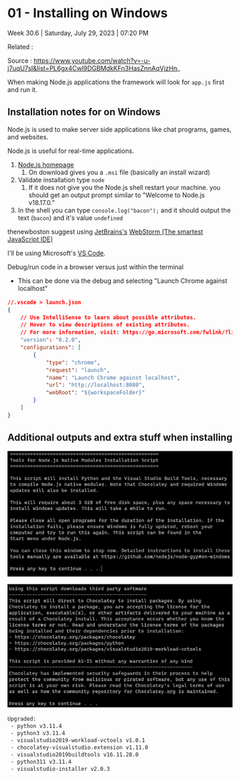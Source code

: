 # 01 - Installing on Windows

Week 30.6 | Saturday, July 29, 2023 | 07:20 PM

Related : 

Source : https://www.youtube.com/watch?v=-u-j7uqU7sI&list=PL6gx4Cwl9DGBMdkKFn3HasZnnAqVjzHn_

When making Node.js applications the framework will look for `app.js` first and run it.

## Installation notes for on Windows

Node.js is used to make server side applications like chat programs, games, and websites.

Node.js is useful for real-time applications.

1. [Node.js homepage](https://nodejs.org/en)
    1. On download gives you a `.msi` file (basically an install wizard)
2. Validate installation type `node`
    1. If it does not give you the Node.js shell restart your machine.
       you should get an output prompt  similar to "Welcome to Node.js v18.17.0."
3. In the shell you can type `console.log("bacon");` and it should output the text (`bacon`) and it's value `undefined`

thenewboston suggest using [JetBrains's](https://www.jetbrains.com/) [WebStorm (The smartest JavaScript IDE)](https://www.jetbrains.com/webstorm/) 

I'll be using Microsoft's [VS Code](https://code.visualstudio.com/).

Debug/run code in a browser versus just within the terminal
- This can be done via the debug and selecting "Launch Chrome against localhost"
```json
//.vscode > launch.json
{
    // Use IntelliSense to learn about possible attributes.
    // Hover to view descriptions of existing attributes.
    // For more information, visit: https://go.microsoft.com/fwlink/?linkid=830387
    "version": "0.2.0",
    "configurations": [
        {
            "type": "chrome",
            "request": "launch",
            "name": "Launch Chrome against localhost",
            "url": "http://localhost:8080",
            "webRoot": "${workspaceFolder}"
        }
    ]
}
```


## Additional outputs and extra stuff when installing

![](../../_inbox/Pasted%20image%2020230729195021.png)

![](../../_inbox/Pasted%20image%2020230729195335.png)

```
Upgraded:
 - python v3.11.4
 - python3 v3.11.4
 - visualstudio2019-workload-vctools v1.0.1
 - chocolatey-visualstudio.extension v1.11.0
 - visualstudio2019buildtools v16.11.28.0
 - python311 v3.11.4
 - visualstudio-installer v2.0.3
```